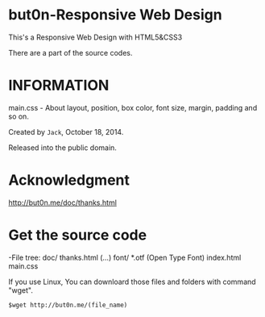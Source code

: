 but0n-Responsive Web Design 
=====

This's a Responsive Web Design with HTML5&amp;CSS3

There are a part of the source codes.

INFORMATION 
=====

main.css - About layout, position, box color, font size, margin, padding and so on.

Created by `Jack`, October 18, 2014.

Released into the public domain.

Acknowledgment
=====
http://but0n.me/doc/thanks.html

Get the source code
=====
-File tree:
     doc/
        thanks.html
        (…)
    font/
        *.otf (Open Type Font)
    index.html
    main.css

If you use Linux,
You can downloard those files and folders with command "wget".

    $wget http://but0n.me/(file_name)


   

